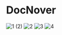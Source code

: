 # DocNover
![1 (2)](https://github.com/user-attachments/assets/29cf171c-7930-4dab-9dda-ccd765209c23)
![2](https://github.com/user-attachments/assets/839f5d83-7505-41c1-a84b-3f688ca8bc81)
![3](https://github.com/user-attachments/assets/082b9350-92d3-4ab5-ad7b-34ada53bc75d)
![4](https://github.com/user-attachments/assets/c315a48e-f458-4df0-9606-366b8561008c)
